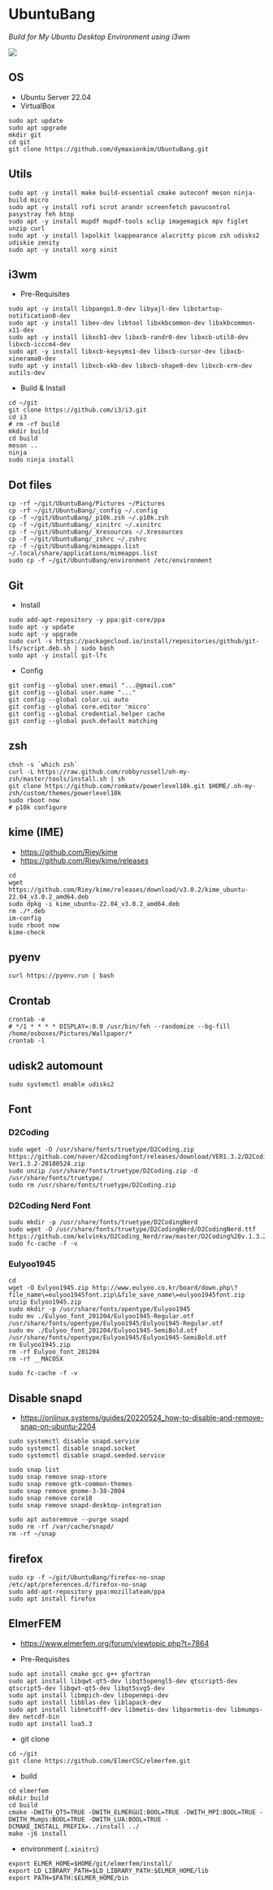 # UbuntuBang

_Build for My Ubuntu Desktop Environment using i3wm_

![](screenshot.png)

## OS

* Ubuntu Server 22.04
* VirtualBox

```
sudo apt update
sudo apt upgrade
mkdir git
cd git
git clone https://github.com/dymaxionkim/UbuntuBang.git
```

## Utils

```
sudo apt -y install make build-essential cmake autoconf meson ninja-build micro
sudo apt -y install rofi scrot arandr screenfetch pavucontrol pasystray feh btop
sudo apt -y install mupdf mupdf-tools xclip imagemagick mpv figlet unzip curl
sudo apt -y install lxpolkit lxappearance alacritty picom zsh udisks2 udiskie zenity
sudo apt -y install xorg xinit
```

## i3wm

* Pre-Requisites

```
sudo apt -y install libpango1.0-dev libyajl-dev libstartup-notification0-dev
sudo apt -y install libev-dev libtool libxkbcommon-dev libxkbcommon-x11-dev
sudo apt -y install libxcb1-dev libxcb-randr0-dev libxcb-util0-dev libxcb-icccm4-dev
sudo apt -y install libxcb-keysyms1-dev libxcb-cursor-dev libxcb-xinerama0-dev
sudo apt -y install libxcb-xkb-dev libxcb-shape0-dev libxcb-xrm-dev xutils-dev
```

* Build & Install

```
cd ~/git
git clone https://github.com/i3/i3.git
cd i3
# rm -rf build
mkdir build
cd build
meson ..
ninja
sudo ninja install
```

## Dot files

```
cp -rf ~/git/UbuntuBang/Pictures ~/Pictures
cp -rf ~/git/UbuntuBang/_config ~/.config
cp -f ~/git/UbuntuBang/_p10k.zsh ~/.p10k.zsh
cp -f ~/git/UbuntuBang/_xinitrc ~/.xinitrc
cp -f ~/git/UbuntuBang/_Xresources ~/.Xresources
cp -f ~/git/UbuntuBang/_zshrc ~/.zshrc
cp -f ~/git/UbuntuBang/mimeapps.list ~/.local/share/applications/mimeapps.list
sudo cp -f ~/git/UbuntuBang/environment /etc/environment
```

## Git

* Install

```
sudo add-apt-repository -y ppa:git-core/ppa
sudo apt -y update
sudo apt -y upgrade
sudo curl -s https://packagecloud.io/install/repositories/github/git-lfs/script.deb.sh | sudo bash
sudo apt -y install git-lfs
```

* Config

```
git config --global user.email "...@gmail.com"
git config --global user.name "..."
git config --global color.ui auto
git config --global core.editor 'micro'
git config --global credential.helper cache
git config --global push.default matching
```

## zsh

```
chsh -s `which zsh`
curl -L https://raw.github.com/robbyrussell/oh-my-zsh/master/tools/install.sh | sh
git clone https://github.com/romkatv/powerlevel10k.git $HOME/.oh-my-zsh/custom/themes/powerlevel10k
sudo rboot now
# p10k configure
```

## kime (IME)

* https://github.com/Riey/kime
* https://github.com/Riey/kime/releases

```
cd
wget https://github.com/Riey/kime/releases/download/v3.0.2/kime_ubuntu-22.04_v3.0.2_amd64.deb
sudo dpkg -i kime_ubuntu-22.04_v3.0.2_amd64.deb
rm ./*.deb
im-config
sudo rboot now
kime-check
```

## pyenv

```
curl https://pyenv.run | bash
```

## Crontab

```
crontab -e
# */1 * * * * DISPLAY=:0.0 /usr/bin/feh --randomize --bg-fill /home/osboxes/Pictures/Wallpaper/*
crontab -l
```

## udisk2 automount

```
sudo systemctl enable udisks2
```

## Font

### D2Coding

```
sudo wget -O /usr/share/fonts/truetype/D2Coding.zip https://github.com/naver/d2codingfont/releases/download/VER1.3.2/D2Coding-Ver1.3.2-20180524.zip
sudo unzip /usr/share/fonts/truetype/D2Coding.zip -d /usr/share/fonts/truetype/
sudo rm /usr/share/fonts/truetype/D2Coding.zip
```

### D2Coding Nerd Font

```
sudo mkdir -p /usr/share/fonts/truetype/D2CodingNerd
sudo wget -O /usr/share/fonts/truetype/D2CodingNerd/D2CodingNerd.ttf https://github.com/kelvinks/D2Coding_Nerd/raw/master/D2Coding%20v.1.3.2%20Nerd%20Font%20Complete.ttf
sudo fc-cache -f -v
```

### Eulyoo1945

```
cd
wget -O Eulyoo1945.zip http://www.eulyoo.co.kr/board/down.php\?file_name\=eulyoo1945font.zip\&file_save_name\=eulyoo1945font.zip
unzip Eulyoo1945.zip
sudo mkdir -p /usr/share/fonts/opentype/Eulyoo1945
sudo mv ./Eulyoo_font_201204/Eulyoo1945-Regular.otf /usr/share/fonts/opentype/Eulyoo1945/Eulyoo1945-Regular.otf
sudo mv ./Eulyoo_font_201204/Eulyoo1945-SemiBold.otf /usr/share/fonts/opentype/Eulyoo1945/Eulyoo1945-SemiBold.otf
rm Eulyoo1945.zip
rm -rf Eulyoo_font_201204
rm -rf __MACOSX

sudo fc-cache -f -v
```

## Disable snapd

* https://onlinux.systems/guides/20220524_how-to-disable-and-remove-snap-on-ubuntu-2204

```
sudo systemctl disable snapd.service
sudo systemctl disable snapd.socket
sudo systemctl disable snapd.seeded.service

sudo snap list
sudo snap remove snap-store
sudo snap remove gtk-common-themes
sudo snap remove gnome-3-38-2004
sudo snap remove core18
sudo snap remove snapd-desktop-integration

sudo apt autoremove --purge snapd
sudo rm -rf /var/cache/snapd/
rm -rf ~/snap
```

## firefox

```
sudo cp -f ~/git/UbuntuBang/firefox-no-snap /etc/apt/preferences.d/firefox-no-snap
sudo add-apt-repository ppa:mozillateam/ppa
sudo apt install firefox
```

## ElmerFEM

* https://www.elmerfem.org/forum/viewtopic.php?t=7864

* Pre-Requisites

```
sudo apt install cmake gcc g++ gfortran
sudo apt install libqwt-qt5-dev libqt5opengl5-dev qtscript5-dev qtscript5-dev libqwt-qt5-dev libqt5svg5-dev
sudo apt install libmpich-dev libopenmpi-dev
sudo apt install libblas-dev liblapack-dev
sudo apt install libnetcdff-dev libmetis-dev libparmetis-dev libmumps-dev netcdf-bin
sudo apt install lua5.3
```

* git clone

```
cd ~/git
git clone https://github.com/ElmerCSC/elmerfem.git
```

* build

```
cd elmerfem
mkdir build
cd build
cmake -DWITH_QT5=TRUE -DWITH_ELMERGUI:BOOL=TRUE -DWITH_MPI:BOOL=TRUE -DWITH_Mumps:BOOL=TRUE -DWITH_LUA:BOOL=TRUE -DCMAKE_INSTALL_PREFIX=../install ../
make -j6 install
```

* environment (`.xinitrc`)

```
export ELMER_HOME=$HOME/git/elmerfem/install/
export LD_LIBRARY_PATH=$LD_LIBRARY_PATH:$ELMER_HOME/lib
export PATH=$PATH:$ELMER_HOME/bin
```
